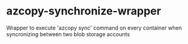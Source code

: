 # azcopy-synchronize-wrapper
Wrapper to execute 'azcopy sync' command on every container when syncronizing between two blob storage accounts

